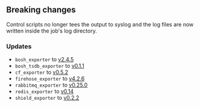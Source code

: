 ## Breaking changes

Control scripts no longer tees the output to syslog and the log files are now written inside the job's log directory.

### Updates

* `bosh_exporter` to [v2.4.5](https://github.com/bosh-prometheus/bosh_exporter/releases/tag/v2.4.5)
* `bosh_tsdb_exporter` to [v0.1.1](https://github.com/bosh-prometheus/bosh_tsdb_exporter/releases/tag/v0.1.1)
* `cf_exporter` to [v0.5.2](https://github.com/bosh-prometheus/cf_exporter/releases/tag/v0.5.2)
* `firehose_exporter` to [v4.2.6](https://github.com/bosh-prometheus/firehose_exporter/releases/tag/v4.2.6)
* `rabbitmq_exporter` to [v0.25.0](https://github.com/kbudde/rabbitmq_exporter/releases/tag/v0.25.0)
* `redis_exporter` to [v0.14](https://github.com/oliver006/redis_exporter/releases/tag/v0.14)
* `shield_exporter` to [v0.2.2](https://github.com/bosh-prometheus/shield_exporter/releases/tag/v0.2.2)
